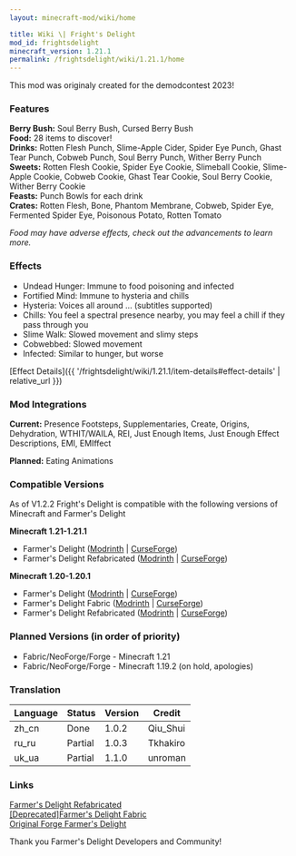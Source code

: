 ```yaml
---
layout: minecraft-mod/wiki/home

title: Wiki \| Fright's Delight
mod_id: frightsdelight
minecraft_version: 1.21.1
permalink: /frightsdelight/wiki/1.21.1/home
---
```


This mod was originaly created for the demodcontest 2023!

### Features

<strong>Berry Bush:</strong> Soul Berry Bush, Cursed Berry Bush<br>
<strong>Food:</strong> 28 items to discover!<br>
<strong>Drinks:</strong> Rotten Flesh Punch, Slime-Apple Cider, Spider Eye Punch, Ghast Tear Punch, Cobweb Punch, Soul Berry Punch, Wither Berry Punch<br>
<strong>Sweets:</strong> Rotten Flesh Cookie, Spider Eye Cookie, Slimeball Cookie, Slime-Apple Cookie, Cobweb Cookie, Ghast Tear Cookie, Soul Berry Cookie, Wither Berry Cookie<br>
<strong>Feasts:</strong> Punch Bowls for each drink<br>
<strong>Crates:</strong> Rotten Flesh, Bone, Phantom Membrane, Cobweb, Spider Eye, Fermented Spider Eye, Poisonous Potato, Rotten Tomato<br>

*Food may have adverse effects, check out the advancements to learn more.*

### Effects

- Undead Hunger: Immune to food poisoning and infected
- Fortified Mind: Immune to hysteria and chills
- Hysteria: Voices all around … (subtitles supported)
- Chills: You feel a spectral presence nearby, you may feel a chill if they pass through you
- Slime Walk: Slowed movement and slimy steps
- Cobwebbed: Slowed movement
- Infected: Similar to hunger, but worse

[Effect Details]({{ '/frightsdelight/wiki/1.21.1/item-details#effect-details' | relative_url }})

### Mod Integrations

**Current:** Presence Footsteps, Supplementaries, Create, Origins, Dehydration, WTHIT/WAILA, REI, Just Enough Items, Just Enough Effect Descriptions, EMI, EMIffect

**Planned:** Eating Animations

### Compatible Versions
As of V1.2.2 Fright's Delight is compatible with the following versions of Minecraft and Farmer's Delight

**Minecraft 1.21-1.21.1**
- Farmer's Delight ([Modrinth](https://modrinth.com/mod/farmers-delight) \| [CurseForge](https://www.curseforge.com/minecraft/mc-mods/farmers-delight))
- Farmer's Delight Refabricated ([Modrinth](https://modrinth.com/mod/farmers-delight-refabricated) \| [CurseForge](https://www.curseforge.com/minecraft/mc-mods/farmers-delight-refabricated))

**Minecraft 1.20-1.20.1**
- Farmer's Delight ([Modrinth](https://modrinth.com/mod/farmers-delight) \| [CurseForge](https://www.curseforge.com/minecraft/mc-mods/farmers-delight))
- Farmer's Delight Fabric ([Modrinth](https://modrinth.com/mod/farmers-delight-fabric) \| [CurseForge](https://www.curseforge.com/minecraft/mc-mods/farmers-delight-fabric))
- Farmer's Delight Refabricated ([Modrinth](https://modrinth.com/mod/farmers-delight-refabricated) \| [CurseForge](https://www.curseforge.com/minecraft/mc-mods/farmers-delight-refabricated))

### Planned Versions (in order of priority)
- Fabric/NeoForge/Forge - Minecraft 1.21
- Fabric/NeoForge/Forge - Minecraft 1.19.2 (on hold, apologies)

### Translation

| Language                | Status  | Version  | Credit            |
| ----------------------- | ------- | -------- | ----------------- |
| zh_cn                   | Done    | 1.0.2    | Qiu_Shui          |
| ru_ru                   | Partial | 1.0.3    | Tkhakiro          |
| uk_ua                   | Partial | 1.1.0    | unroman           |

### Links

[Farmer's Delight Refabricated](https://modrinth.com/mod/farmers-delight-refabricated)<br>
[[Deprecated]Farmer's Delight Fabric](https://modrinth.com/mod/farmers-delight-fabric)<br>
[Original Forge Farmer's Delight](https://modrinth.com/mod/farmers-delight)

Thank you Farmer's Delight Developers and Community!